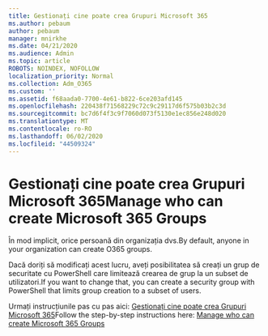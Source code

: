 ```yaml
---
title: Gestionați cine poate crea Grupuri Microsoft 365
ms.author: pebaum
author: pebaum
manager: mnirkhe
ms.date: 04/21/2020
ms.audience: Admin
ms.topic: article
ROBOTS: NOINDEX, NOFOLLOW
localization_priority: Normal
ms.collection: Adm_O365
ms.custom: ''
ms.assetid: f68aada0-7700-4e61-b822-6ce203afd145
ms.openlocfilehash: 220438f71568229c72c9c29117d6f575b03b2c3d
ms.sourcegitcommit: bc7d6f4f3c9f7060d073f5130e1ec856e248d020
ms.translationtype: MT
ms.contentlocale: ro-RO
ms.lasthandoff: 06/02/2020
ms.locfileid: "44509324"
---
```

# <a name="manage-who-can-create-microsoft-365-groups"></a><span data-ttu-id="0274e-102">Gestionați cine poate crea Grupuri Microsoft 365</span><span class="sxs-lookup"><span data-stu-id="0274e-102">Manage who can create Microsoft 365 Groups</span></span>

<span data-ttu-id="0274e-103">În mod implicit, orice persoană din organizația dvs.</span><span class="sxs-lookup"><span data-stu-id="0274e-103">By default, anyone in your organization can create O365 groups.</span></span>
  
<span data-ttu-id="0274e-104">Dacă doriți să modificați acest lucru, aveți posibilitatea să creați un grup de securitate cu PowerShell care limitează crearea de grup la un subset de utilizatori.</span><span class="sxs-lookup"><span data-stu-id="0274e-104">If you want to change that, you can create a security group with PowerShell that limits group creation to a subset of users.</span></span>
  
<span data-ttu-id="0274e-105">Urmați instrucțiunile pas cu pas aici: [Gestionați cine poate crea Grupuri Microsoft 365](https://docs.microsoft.com/microsoft-365/admin/create-groups/manage-creation-of-groups)</span><span class="sxs-lookup"><span data-stu-id="0274e-105">Follow the step-by-step instructions here: [Manage who can create Microsoft 365 Groups](https://docs.microsoft.com/microsoft-365/admin/create-groups/manage-creation-of-groups)</span></span>
  

